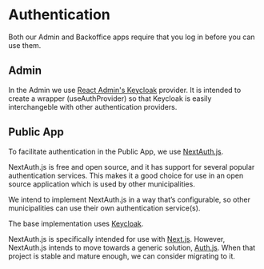# Authentication

Both our Admin and Backoffice apps require that you log in before you can use them.

## Admin

In the Admin we use [React Admin's Keycloak](https://github.com/marmelab/ra-keycloak) provider.
It is intended to create a wrapper (useAuthProvider) so that Keycloak is easily interchangeble
with other authentication providers.

## Public App

To facilitate authentication in the Public App, we use [NextAuth.js](https://next-auth.js.org/).

NextAuth.js is free and open source, and it has support for several popular authentication services.
This makes it a good choice for use in an open source application which is used by other municipalities.

We intend to implement NextAuth.js in a way that’s configurable,
so other municipalities can use their own authentication service(s).

The base implementation uses [Keycloak](https://www.keycloak.org/).

NextAuth.js is specifically intended for use with [Next.js](https://nextjs.org/). However,
NextAuth.js intends to move towards a generic solution, [Auth.js](https://authjs.dev/).
When that project is stable and mature enough, we can consider migrating to it.
